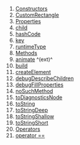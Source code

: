 1.  [Constructors](./CustomRectangle-class.md)
2.  [CustomRectangle](./CustomRectangle/CustomRectangle.md)
3.  [Properties](./CustomRectangle-class.md)
4.  [child](./CustomRectangle/child.md)
5.  [hashCode](https://api.flutter.dev/flutter/widgets/Widget/hashCode.html)
6.  [key](https://api.flutter.dev/flutter/widgets/Widget/key.html)
7.  [runtimeType](https://api.flutter.dev/flutter/dart-core/Object/runtimeType.html)
8.  [Methods](./CustomRectangle-class.md)
9.  [animate](https://pub.dev/documentation/flutter_animate/4.5.0/flutter_animate/AnimateWidgetExtensions/animate.html)
    ^(ext)^
10. [build](./CustomRectangle/build.md)
11. [createElement](https://api.flutter.dev/flutter/widgets/StatelessWidget/createElement.html)
12. [debugDescribeChildren](https://api.flutter.dev/flutter/foundation/DiagnosticableTree/debugDescribeChildren.html)
13. [debugFillProperties](https://api.flutter.dev/flutter/widgets/Widget/debugFillProperties.html)
14. [noSuchMethod](https://api.flutter.dev/flutter/dart-core/Object/noSuchMethod.html)
15. [toDiagnosticsNode](https://api.flutter.dev/flutter/foundation/DiagnosticableTree/toDiagnosticsNode.html)
16. [toString](https://api.flutter.dev/flutter/foundation/Diagnosticable/toString.html)
17. [toStringDeep](https://api.flutter.dev/flutter/foundation/DiagnosticableTree/toStringDeep.html)
18. [toStringShallow](https://api.flutter.dev/flutter/foundation/DiagnosticableTree/toStringShallow.html)
19. [toStringShort](https://api.flutter.dev/flutter/widgets/Widget/toStringShort.html)
20. [Operators](./CustomRectangle-class.md)
21. [operator
    ==](https://api.flutter.dev/flutter/widgets/Widget/operator_equals.html)
